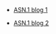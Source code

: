 - [ASN.1 blog 1](https://blog.csdn.net/lolichan/article/details/84896599)

- [ASN.1 blog 2](https://javacfox.github.io/2019/07/18/ASN-1%E5%85%A5%E9%97%A8%EF%BC%88%E8%B6%85%E8%AF%A6%E7%BB%86%EF%BC%89/)

